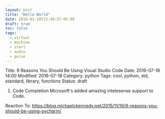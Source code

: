 ```yaml
---
layout: post
title: "Hello World"
date: 2016-01-20T23:49:57-05:00
draft: true
toc: false
tags:
  - virtual
  - machine
  - start
  - audio
  - pulse
---
```


Title: 9 Reasons You Should Be Using Visual Studio Code
Date: 2016-07-18 14:00
Modified: 2016-07-18
Category: python
Tags: cool, python, std, standard, library, functions
Status: draft

1) Code Completion
Microsoft's added amazing intelesense support to Code.


Reaction To: https://blog.michaelckennedy.net/2015/11/19/9-reasons-you-should-be-using-pycharm/
